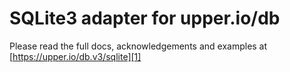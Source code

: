 # SQLite3 adapter for upper.io/db

Please read the full docs, acknowledgements and examples at
[https://upper.io/db.v3/sqlite][1]

[1]: https://upper.io/db.v3/sqlite

